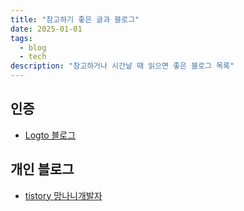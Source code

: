 ```yaml
---
title: "참고하기 좋은 글과 블로그"
date: 2025-01-01
tags:
  - blog
  - tech
description: "참고하거나 시간날 때 읽으면 좋은 블로그 목록"
---
```


## 인증

- [Logto 블로그](https://blog.logto.io/ko)

## 개인 블로그

- [tistory 망나니개발자](https://mangkyu.tistory.com/106)